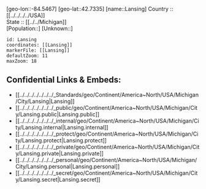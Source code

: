 ﻿---
location: [42.7335,-84.5467] 
mapzoom: [7,12] 
mapmarker: city 
type: City
tags:
- geo/City


SpocWebEntityId: 36092
isDeleted: false
confidential: public

---
[geo-lon::-84.5467] 
[geo-lat::42.7335] 
[name::Lansing] 
Country :: [[../../../../USA]]  
State :: [[../../Michigan]]  
[Population::] 
[Unknown::] 


```leaflet
id: Lansing
coordinates: [[Lansing]] 
markerFile: [[Lansing]] 
defaultZoom: 11 
maxZoom: 18
```


## Confidential Links & Embeds: 
- [[../../../../../../../_Standards/geo/Continent/America~North/USA/Michigan/City/Lansing|Lansing]] 
- [[../../../../../../../_public/geo/Continent/America~North/USA/Michigan/City/Lansing.public|Lansing.public]] 
- [[../../../../../../../_internal/geo/Continent/America~North/USA/Michigan/City/Lansing.internal|Lansing.internal]] 
- [[../../../../../../../_protect/geo/Continent/America~North/USA/Michigan/City/Lansing.protect|Lansing.protect]] 
- [[../../../../../../../_private/geo/Continent/America~North/USA/Michigan/City/Lansing.private|Lansing.private]] 
- [[../../../../../../../_personal/geo/Continent/America~North/USA/Michigan/City/Lansing.personal|Lansing.personal]] 
- [[../../../../../../../_secret/geo/Continent/America~North/USA/Michigan/City/Lansing.secret|Lansing.secret]] 
